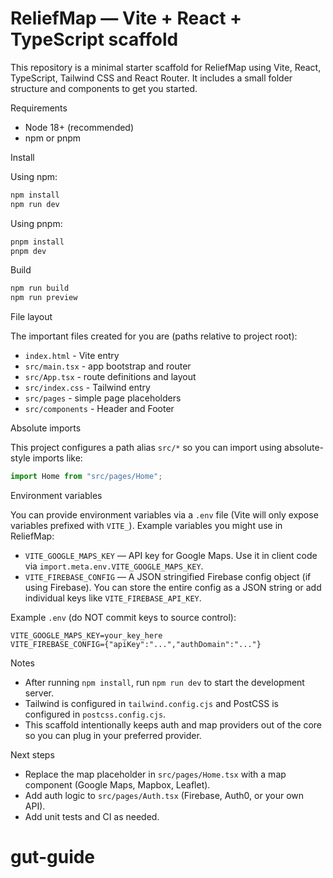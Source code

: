 # ReliefMap — Vite + React + TypeScript scaffold

This repository is a minimal starter scaffold for ReliefMap using Vite, React, TypeScript, Tailwind CSS and React Router. It includes a small folder structure and components to get you started.

Requirements

- Node 18+ (recommended)
- npm or pnpm

Install

Using npm:

```bash
npm install
npm run dev
```

Using pnpm:

```bash
pnpm install
pnpm dev
```

Build

```bash
npm run build
npm run preview
```

File layout

The important files created for you are (paths relative to project root):

- `index.html` - Vite entry
- `src/main.tsx` - app bootstrap and router
- `src/App.tsx` - route definitions and layout
- `src/index.css` - Tailwind entry
- `src/pages` - simple page placeholders
- `src/components` - Header and Footer

Absolute imports

This project configures a path alias `src/*` so you can import using absolute-style imports like:

```ts
import Home from "src/pages/Home";
```

Environment variables

You can provide environment variables via a `.env` file (Vite will only expose variables prefixed with `VITE_`). Example variables you might use in ReliefMap:

- `VITE_GOOGLE_MAPS_KEY` — API key for Google Maps. Use it in client code via `import.meta.env.VITE_GOOGLE_MAPS_KEY`.
- `VITE_FIREBASE_CONFIG` — A JSON stringified Firebase config object (if using Firebase). You can store the entire config as a JSON string or add individual keys like `VITE_FIREBASE_API_KEY`.

Example `.env` (do NOT commit keys to source control):

```
VITE_GOOGLE_MAPS_KEY=your_key_here
VITE_FIREBASE_CONFIG={"apiKey":"...","authDomain":"..."}
```

Notes

- After running `npm install`, run `npm run dev` to start the development server.
- Tailwind is configured in `tailwind.config.cjs` and PostCSS is configured in `postcss.config.cjs`.
- This scaffold intentionally keeps auth and map providers out of the core so you can plug in your preferred provider.

Next steps

- Replace the map placeholder in `src/pages/Home.tsx` with a map component (Google Maps, Mapbox, Leaflet).
- Add auth logic to `src/pages/Auth.tsx` (Firebase, Auth0, or your own API).
- Add unit tests and CI as needed.
# gut-guide
